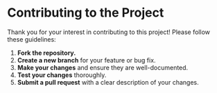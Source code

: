# Contributing to the Project

Thank you for your interest in contributing to this project! Please follow these guidelines:

1.  **Fork the repository.**
2.  **Create a new branch** for your feature or bug fix.
3.  **Make your changes** and ensure they are well-documented.
4.  **Test your changes** thoroughly.
5.  **Submit a pull request** with a clear description of your changes.